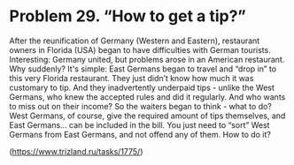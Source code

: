 # Problem 29. “How to get a tip?”

After the reunification of Germany (Western and Eastern), restaurant owners in Florida (USA) began to have difficulties with German tourists. Interesting: Germany united, but problems arose in an American restaurant. Why suddenly? It's simple: East Germans began to travel and “drop in” to this very Florida restaurant. They just didn’t know how much it was customary to tip. And they inadvertently underpaid tips - unlike the West Germans, who knew the accepted rules and did it regularly. And who wants to miss out on their income? So the waiters began to think - what to do? West Germans, of course, give the required amount of tips themselves, and East Germans... can be included in the bill. You just need to “sort” West Germans from East Germans, and not offend any of them. How to do it?

(https://www.trizland.ru/tasks/1775/)